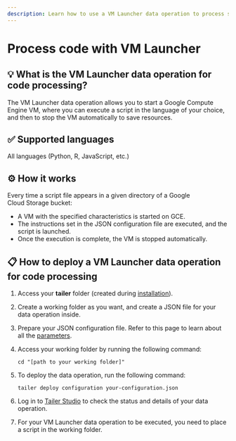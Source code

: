 ```yaml
---
description: Learn how to use a VM Launcher data operation to process some code on a VM.
---
```


# Process code with VM Launcher

## 💡 What is the VM Launcher data operation for code processing?

The VM Launcher data operation allows you to start a Google Compute Engine VM, where you can execute a script in the language of your choice, and then to stop the VM automatically to save resources.

## ✅ Supported languages

All languages \(Python, R, JavaScript, etc.\)

## ⚙️ How it works

Every time a script file appears in a given directory of a Google Cloud Storage bucket:

* A VM with the specified characteristics is started on GCE.
* The instructions set in the JSON configuration file are executed, and the script is launched.
* Once the execution is complete, the VM is stopped automatically.

## **📋 How to deploy a** VM Launcher **data operation for code processing**

1. Access your **tailer** folder \(created during [installation](../../getting-started/install-tailer-sdk.md)\).
2. Create a working folder as you want, and create a JSON file for your data operation inside.
3. Prepare your JSON configuration file. Refer to this page to learn about all the [parameters](../../xml-conversion/untitled-1.md).
4. Access your working folder by running the following command:

   ```text
   cd "[path to your working folder]"
   ```

5. To deploy the data operation, run the following command:

   ```text
   tailer deploy configuration your-configuration.json
   ```

6. Log in to [Tailer Studio](http://studio.tailer.ai/) to check the status and details of your data operation.
7. For your VM Launcher data operation to be executed, you need to place a script in the working folder.

